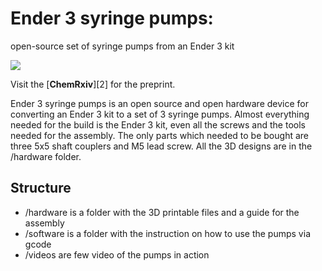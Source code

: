 # Ender 3 syringe pumps: 
open-source set of syringe pumps from an Ender 3 kit

![][1]

Visit the [**ChemRxiv**][2] for the preprint.

Ender 3 syringe pumps is an open source and open hardware device for converting an Ender 3 kit to a set of 3 syringe pumps. Almost everything needed for the build is the Ender 3 kit, even all the screws and the tools needed for the assembly. 
The only parts which needed to be bought are three 5x5 shaft couplers and M5 lead screw. 
All the 3D designs are in the /hardware folder. 

## Structure 
+ /hardware is a folder with the 3D printable files and a guide for the assembly 
+ /software is a folder with the instruction on how to use the pumps via gcode 
+ /videos are few video of the pumps in action

[1]: https://github.com/Vsaggiomo/Ender3-syringe-pumps/blob/main/Figures/fig1.jpg
